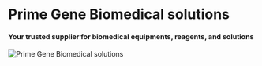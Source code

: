# Prime Gene Biomedical solutions

#### Your trusted supplier for biomedical equipments, reagents, and solutions

![Prime Gene Biomedical solutions](/assets/primegenebiomedicalsolutions.png)
